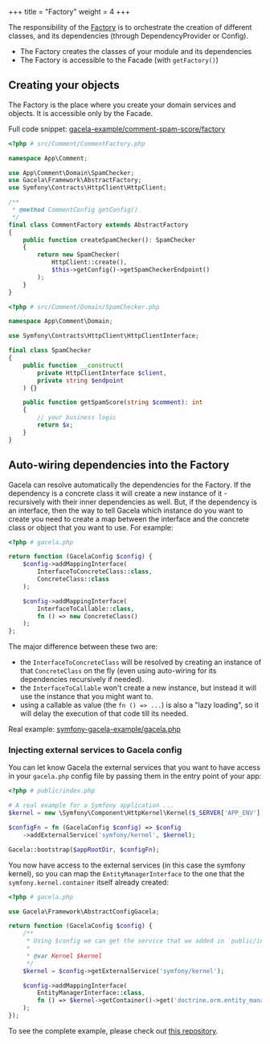 +++
title = "Factory"
weight = 4
+++

The responsibility of the [Factory](https://en.wikipedia.org/wiki/Factory_(object-oriented_programming)) is to
orchestrate the creation of different classes, and its dependencies (through DependencyProvider or Config).

- The Factory creates the classes of your module and its dependencies
- The Factory is accessible to the Facade (with `getFactory()`)

## Creating your objects

The Factory is the place where you create your domain services and objects. It is accessible only by the Facade.

Full code snippet: [gacela-example/comment-spam-score/factory](https://github.com/gacela-project/gacela-example/blob/master/comment-spam-score/src/Comment/CommentFactory.php)

```php
<?php # src/Comment/CommentFactory.php

namespace App\Comment;

use App\Comment\Domain\SpamChecker;
use Gacela\Framework\AbstractFactory;
use Symfony\Contracts\HttpClient\HttpClient;

/**
 * @method CommentConfig getConfig()
 */
final class CommentFactory extends AbstractFactory
{
    public function createSpamChecker(): SpamChecker
    {
        return new SpamChecker(
            HttpClient::create(),
            $this->getConfig()->getSpamCheckerEndpoint()
        );
    }    
}
```

```php
<?php # src/Comment/Domain/SpamChecker.php

namespace App\Comment\Domain;

use Symfony\Contracts\HttpClient\HttpClientInterface;

final class SpamChecker
{
    public function __construct(
        private HttpClientInterface $client,
        private string $endpoint
    ) {}

    public function getSpamScore(string $comment): int
    {
        // your business logic
        return $x;
    }
}
```

## Auto-wiring dependencies into the Factory

Gacela can resolve automatically the dependencies for the Factory. If the dependency is a concrete class it will create
a new instance of it - recursively with their inner dependencies as well. But, if the dependency is an interface, then
the way to tell Gacela which instance do you want to create you need to create a map between the interface and the
concrete class or object that you want to use. For example:
```php
<?php # gacela.php

return function (GacelaConfig $config) {
    $config->addMappingInterface(
        InterfaceToConcreteClass::class,
        ConcreteClass::class
    );

    $config->addMappingInterface(
        InterfaceToCallable::class, 
        fn () => new ConcreteClass()
    );
};
```

The major difference between these two are:

- the `InterfaceToConcreteClass` will be resolved by creating an instance of that `ConcreteClass` on the fly (even using
  auto-wiring for its dependencies recursively if needed).
- the `InterfaceToCallable` won't create a new instance, but instead it will use the instance that you might want to.
- using a callable as value (the `fn () => ...`) is also a "lazy loading", so it will delay the execution of that code
  till its needed.

Real example: [symfony-gacela-example/gacela.php](https://github.com/gacela-project/symfony-gacela-example/blob/master/gacela.php#L28)

### Injecting external services to Gacela config

You can let know Gacela the external services that you want to have access in your `gacela.php` config file
by passing them in the entry point of your app:
```php
<?php # public/index.php

# A real example for a Symfony application ...
$kernel = new \Symfony\Component\HttpKernel\Kernel($_SERVER['APP_ENV']);

$configFn = fn (GacelaConfig $config) => $config
    ->addExternalService('symfony/kernel', $kernel);

Gacela::bootstrap($appRootDir, $configFn);
```

You now have access to the external services (in this case the symfony kernel), so you can map the 
`EntityManagerInterface` to the one that the `symfony.kernel.container` itself already created:
```php
<?php # gacela.php

use Gacela\Framework\AbstractConfigGacela;

return function (GacelaConfig $config) {
    /** 
     * Using $config we can get the service that we added in `public/index.php`
     * 
     * @var Kernel $kernel
     */
    $kernel = $config->getExternalService('symfony/kernel');

    $config->addMappingInterface(
        EntityManagerInterface::class,
        fn () => $kernel->getContainer()->get('doctrine.orm.entity_manager')
    );
});
```

To see the complete example, please check out [this repository](https://github.com/gacela-project/symfony-gacela-example).
